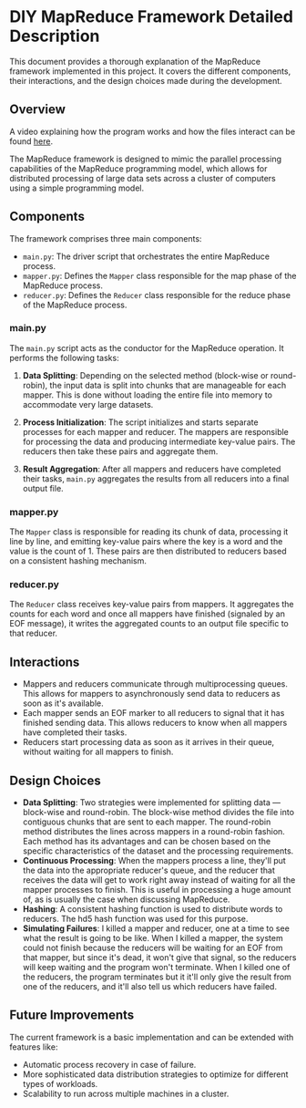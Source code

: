 # DIY MapReduce Framework Detailed Description

This document provides a thorough explanation of the MapReduce framework implemented in this project. It covers the different components, their interactions, and the design choices made during the development.

## Overview

A video explaining how the program works and how the files interact can be found [here](https://screenapp.io/app/#/shared/f31a1151-41f6-411a-9996-f9aa89bd5292).

The MapReduce framework is designed to mimic the parallel processing capabilities of the MapReduce programming model, which allows for distributed processing of large data sets across a cluster of computers using a simple programming model.

## Components

The framework comprises three main components:

- `main.py`: The driver script that orchestrates the entire MapReduce process.
- `mapper.py`: Defines the `Mapper` class responsible for the map phase of the MapReduce process.
- `reducer.py`: Defines the `Reducer` class responsible for the reduce phase of the MapReduce process.

### main.py

The `main.py` script acts as the conductor for the MapReduce operation. It performs the following tasks:

1. **Data Splitting**: Depending on the selected method (block-wise or round-robin), the input data is split into chunks that are manageable for each mapper. This is done without loading the entire file into memory to accommodate very large datasets.

2. **Process Initialization**: The script initializes and starts separate processes for each mapper and reducer. The mappers are responsible for processing the data and producing intermediate key-value pairs. The reducers then take these pairs and aggregate them.

3. **Result Aggregation**: After all mappers and reducers have completed their tasks, `main.py` aggregates the results from all reducers into a final output file.

### mapper.py

The `Mapper` class is responsible for reading its chunk of data, processing it line by line, and emitting key-value pairs where the key is a word and the value is the count of 1. These pairs are then distributed to reducers based on a consistent hashing mechanism.

### reducer.py

The `Reducer` class receives key-value pairs from mappers. It aggregates the counts for each word and once all mappers have finished (signaled by an EOF message), it writes the aggregated counts to an output file specific to that reducer.

## Interactions

- Mappers and reducers communicate through multiprocessing queues. This allows for mappers to asynchronously send data to reducers as soon as it's available.
- Each mapper sends an EOF marker to all reducers to signal that it has finished sending data. This allows reducers to know when all mappers have completed their tasks.
- Reducers start processing data as soon as it arrives in their queue, without waiting for all mappers to finish.

## Design Choices

- **Data Splitting**: Two strategies were implemented for splitting data — block-wise and round-robin. The block-wise method divides the file into contiguous chunks that are sent to each mapper. The round-robin method distributes the lines across mappers in a round-robin fashion. Each method has its advantages and can be chosen based on the specific characteristics of the dataset and the processing requirements.
- **Continuous Processing**: When the mappers process a line, they'll put the data into the appropriate reducer's queue, and the reducer that receives the data will get to work right away instead of waiting for all the mapper processes to finish. This is useful in processing a huge amount of, as is usually the case when discussing MapReduce.
- **Hashing**: A consistent hashing function is used to distribute words to reducers. The hd5 hash function was used for this purpose.
- **Simulating Failures**: I killed a mapper and reducer, one at a time to see what the result is going to be like. When I killed a mapper, the system could not finish because the reducers will be waiting for an EOF from that mapper, but since it's dead, it won't give that signal, so the reducers will keep waiting and the program won't terminate. When I killed one of the reducers, the program terminates but it it'll only give the result from one of the reducers, and it'll also tell us which reducers have failed. 

## Future Improvements

The current framework is a basic implementation and can be extended with features like:

- Automatic process recovery in case of failure.
- More sophisticated data distribution strategies to optimize for different types of workloads.
- Scalability to run across multiple machines in a cluster.